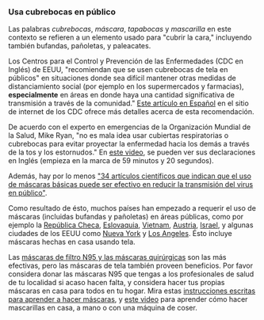 ### Usa cubrebocas en público

Las palabras *cubrebocas*, *máscara*, *tapabocas* y *mascarilla* en este contexto se refieren a un elemento usado para "cubrir la cara," incluyendo también bufandas, pañoletas, y paleacates.

Los Centros para el Control y Prevención de las Enfermedades (CDC en Inglés) de EEUU, "recomiendan que se usen cubrebocas de tela en públicos" en situaciones donde sea difícil mantener otras medidas de distanciamiento social (por ejemplo en los supermercados y farmacias), **especialmente** en áreas en donde haya una cantidad significativa de transmisión a través de la comunidad." [Este artículo en Español](https://espanol.cdc.gov/enes/coronavirus/2019-ncov/prevent-getting-sick/diy-cloth-face-coverings.html) en el sitio de internet de los CDC ofrece más detalles acerca de esta recomendación.

De acuerdo con el experto en emergencias de la Organización Mundial de la Salud, Mike Ryan, "no es mala idea usar cubiertas respiratorias o cubrebocas para evitar proyectar la enfermedad hacia los demás a través de la tos y los estornudos." En [este video](https://youtu.be/eh5hTTRd2Zs), se pueden ver sus declaraciones en Inglés (empieza en la marca de 59 minutos y 20 segundos).  

Además, hay por lo menos ["34 artículos científicos que indican que el uso de máscaras básicas puede ser efectivo en reducir la transmisión del virus en público"](https://www.washingtonpost.com/outlook/2020/03/28/masks-all-coronavirus/).

Como resultado de ésto, muchos países han empezado a requerir el uso de máscaras (incluidas bufandas y pañoletas) en áreas públicas, como por ejemplo la [República Checa](https://www.theguardian.com/world/2020/mar/30/czechs-get-to-work-making-masks-after-government-decree-coronavirus), [Eslovaquia](https://www.npr.org/sections/coronavirus-live-updates/2020/04/01/825180019/in-big-adjustment-some-european-countries-push-for-residents-to-wear-masks), [Vietnam](https://www.voanews.com/science-health/coronavirus-outbreak/vietnam-imposes-hefty-fines-going-maskless), [Austria](https://www.bbc.com/news/world-europe-52143873), [Israel](https://www.reuters.com/article/us-health-coronavirus-israel/israelis-told-to-wear-face-masks-in-public-mark-religious-holidays-with-close-family-only-idUSKBN21J6KZ), y algunas ciudades de los EEUU como [Nueva York](https://www.nytimes.com/2020/04/15/nyregion/coronavirus-face-masks-andrew-cuomo.html) y [Los Angeles](https://www.latimes.com/california/story/2020-04-08/coronavirus-los-angeles-mandatory-face-covering-rules).  Ésto incluye máscaras hechas en casa usando tela.

Las [máscaras de filtro N95 y las máscaras quirúrgicas](https://www.fda.gov/medical-devices/personal-protective-equipment-infection-control/n95-respirators-and-surgical-masks-face-masks) son las más efectivas, pero las máscaras de tela también proveen beneficios. Por favor considera donar las máscaras N95 que tengas a los profesionales de salud de tu localidad si acaso hacen falta, y considera hacer tus propias máscaras en casa para todos en tu hogar. Mira estas [instrucciones escritas para aprender a hacer máscaras](https://cnnespanol.cnn.com/2020/04/05/como-hacer-tu-propia-mascara-protectora/), y [este video](https://youtu.be/ObM1Dr9z1jw) para aprender cómo hacer mascarillas en casa, a mano o con una máquina de coser.
